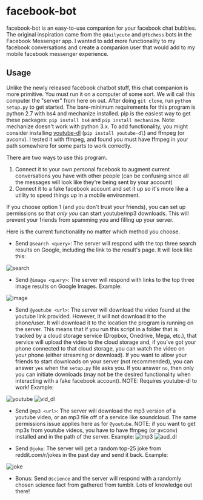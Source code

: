 # facebook-bot

facebook-bot is an easy-to-use companion for your facebook chat bubbles.  The original inspiration came from the `@dailycute` and `@fbchess` bots in the Facebook Messenger app.  I wanted to add more functionality to my facebook conversations and create a companion user that would add to my mobile facebook messenger experience.  

## Usage

Unlike the newly released facebook chatbot stuff, this chat companion is more primitive.  You must run it on a computer of some sort.  We will call this computer the "server" from here on out.  After doing `git clone`, run `python setup.py` to get started.  The bare-minimum requirements for this program is python 2.7 with bs4 and mechanize installed.  pip is the easiest way to get these packages: `pip install bs4` and `pip install mechanize`.  Note: mechanize doesn't work with python 3.x.  To add functionality, you might consider installing [youtube-dl](https://github.com/rg3/youtube-dl/) (`pip install youtube-dl`) and ffmpeg (or avconv).  I tested it with ffmpeg, and found you must have ffmpeg in your path somewhere for some parts to work correctly.  

There are two ways to use this program.  
1) Connect it to your own personal facebook to augment current conversations you have with other people (can be confusing since all the messages will look like they're being sent by your account)
2) Connect it to a fake facebook account and set it up so it's more like a utility to speed things up in a mobile environment. 

If you choose option 1 (and you don't trust your friends), you can set up permissions so that *only you* can start youtube/mp3 downloads.  This will prevent your friends from spamming you and filling up your server.

Here is the current functionality no matter which method you choose.  

- Send `@search <query>`: The server will respond with the top three search results on Google, including the link to the result's page.  It will look like this: 

![search](http://i.imgur.com/D41qMCj.png)
- Send `@image <query>`: The server will respond with links to the top three image results on Google Images. Example:

![image](http://i.imgur.com/FfYKy8V.png)
- Send `@youtube <url>`: The server will download the video found at the youtube link provided.  However, it will not download it to the phone/user.  It will download it to the location the program is running on the server.  This means that if you run this script in a folder that is tracked by a cloud storage service (Dropbox, Onedrive, Mega, etc.), that service will upload the video to the cloud storage and, if you've got your phone connected to that cloud storage, you can watch the video on your phone (either streaming or download).  If you want to allow your friends to start downloads on your server (not recommended), you can answer `yes` when the `setup.py` file asks you.  If you answer `no`, then only you can initiate downloads (may not be the desired functionality when interacting with a fake facebook account).  NOTE: Requires youtube-dl to work!  Example:

![youtube](http://i.imgur.com/v0z3clN.png)
![vid_dl](http://i.imgur.com/WCTVwxw.png)

- Send `@mp3 <url>`:  The server will download the mp3 version of a youtube video, or an mp3 file off of a service like soundcloud.  The same permissions issue applies here as for `@youtube`. NOTE: if you want to get mp3s from youtube videos, you have to have ffmpeg (or avconv) installed and in the path of the server.  Example:
![mp3](http://i.imgur.com/jzx8W3c.png)
![aud_dl](http://i.imgur.com/qHnCyzn.png)

- Send `@joke`: The server will get a random top-25 joke from reddit.com/r/jokes in the past day and send it back.  Example:

![joke](http://i.imgur.com/3hMpG8i.png)

- Bonus:  Send `@science` and the server will respond with a randomly chosen science fact from gathered from tumblr.  Lots of knowledge out there!



